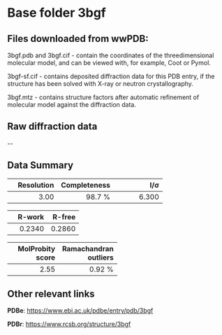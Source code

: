 # Base folder 3bgf

## Files downloaded from wwPDB:

3bgf.pdb and 3bgf.cif - contain the coordinates of the threedimensional molecular model, and can be viewed with, for example, Coot or Pymol.

3bgf-sf.cif - contains deposited diffraction data for this PDB entry, if the structure has been solved with X-ray or neutron crystallography.

3bgf.mtz - contains structure factors after automatic refinement of molecular model against the diffraction data.

## Raw diffraction data

--<br> 

## Data Summary
|   | Resolution | Completeness| I/$\boldsymbol{\sigma}$ |
|---|-------------:|----------------:|--------------:|
|   |3.00|98.7  %|<img width=50/>6.300|

|   | **R-work**| **R-free**   
|---|-------------:|----------------:|           
||0.2340|0.2860|

|   |**MolProbity<br>score**| **Ramachandran<br>outliers** 
|---|-------------:|----------------:|
||2.55|0.92 %|

## Other relevant links 
**PDBe**:  https://www.ebi.ac.uk/pdbe/entry/pdb/3bgf
 
**PDBr**: https://www.rcsb.org/structure/3bgf 

